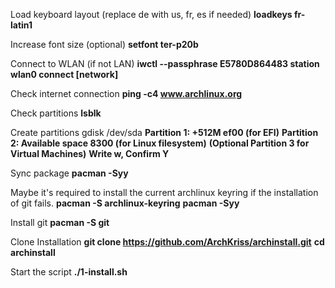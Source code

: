 Load keyboard layout (replace de with us, fr, es if needed)
**loadkeys fr-latin1**

Increase font size (optional)
**setfont ter-p20b**

Connect to WLAN (if not LAN)
**iwctl --passphrase E5780D864483 station wlan0 connect [network]**

Check internet connection
**ping -c4 www.archlinux.org**

Check partitions
**lsblk**

Create partitions
gdisk /dev/sda
**Partition 1: +512M ef00 (for EFI)**
**Partition 2: Available space 8300 (for Linux filesystem)**
**(Optional Partition 3 for Virtual Machines)**
**Write w, Confirm Y**

Sync package
**pacman -Syy**

Maybe it's required to install the current archlinux keyring
if the installation of git fails.
**pacman -S archlinux-keyring**
**pacman -Syy**

Install git
**pacman -S git**

Clone Installation
**git clone https://github.com/ArchKriss/archinstall.git**
**cd archinstall**

Start the script
**./1-install.sh**

